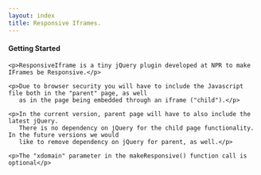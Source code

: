 ```yaml
---
layout: index
title: Responsive Iframes.
---
```


<div class="row-fluid contentArea">
  <div class="span5 leftColumn">
    <h4>Getting Started</h4>
    
    <p>ResponsiveIframe is a tiny jQuery plugin developed at NPR to make IFrames be Responsive.</p>
    
    <p>Due to browser security you will have to include the Javascript file both in the "parent" page, as well
       as in the page being embedded through an iframe ("child").</p>
       
    <p>In the current version, parent page will have to also include the latest jQuery.
       There is no dependency on jQuery for the child page functionality. In the future versions we would
       like to remove dependency on jQuery for parent, as well.</p>
       
    <p>The "xdomain" parameter in the makeResponsive() function call is optional</p>
    
  </div>
  <div class="span6">    
    <script src="https://gist.github.com/3538318.js?file=responsiveiframe.html"></script>    
  </div>
</div>
